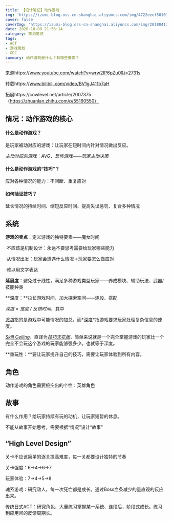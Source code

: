 ```yaml
---
title: 【设计笔记】动作游戏
img: 'https://izumi-blog.oss-cn-shanghai.aliyuncs.com/img/4722eeef58107f82.jpg'
cover: false
coverImg: 'https://izumi-blog.oss-cn-shanghai.aliyuncs.com/img/20180413101445_VXV2l.png'
date: 2020-10-08 21:56:14
category: 策划笔记
tags: 
- ACT
- 游戏策划
- GDC
summary: 动作游戏是什么？有哪些要素？
---
```


来源https://www.youtube.com/watch?v=wrw2IP6pZu0&t=2731s

转载https://www.bilibili.com/video/BV1gJ411b7aH

拓展https://cowlevel.net/article/2007375（https://zhuanlan.zhihu.com/p/55160550）

<!--more-->

## 情况：动作游戏的核心

#### 什么是动作游戏？

是玩家被动对应的游戏：让玩家在短时间内针对情况做出反应。

*主动对应的游戏：AVG、恐怖游戏——玩家主动决策*

#### 什么是动作游戏的“技巧”？

应对各种情况的能力：不间断、重复应对

#### 如何验证技巧？

延长情况的持续时间、缩短反应时间、提高失误惩罚、复合多种情况

## 系统

**游戏的卖点**：定义游戏的独特要素——魔女时间

·不应该是机制设计：永远不要思考需要给玩家哪些能力

·从情况出发：玩家会遭遇什么情况→玩家要怎么做应对

·难以用文字表达

**延展度**：避免过于线性，满足多种游戏类型玩家——养成模块、辅助玩法、武器/技能种类

**深度：**拉长游戏时间，加大探索空间——连段、搭配

*深度 = 宽度 / 反馈时间*，其中

<u>*宽度*</u>指的是游戏中可能情况的加总，而*<u>深度</u>*指游戏要求玩家处理复杂信息的速度。

<u>*Skill Ceiling*</u>，直译为<u>*技巧天花板*</u>，简单来说就是一个完全掌握游戏的玩家比一个完全不会玩这个游戏的玩家能够强多少。也就等于深度。

**重玩性：**要让玩家提升自己的技巧，需要让玩家体验到所有内容。

## 角色

动作游戏的角色需要极突出的个性：英雄角色

## 故事

有什么作用？给玩家持续有玩的动机，让玩家短暂的休息。

不能从故事开始思考，需要根据“情况”设计“故事”

## “High Level  Design”

关卡不应该简单的逐关提高难度，每一关都要设计独特的节奏

关卡强度：6→4→6→7

玩家体验：7→4→5→8

魂系游戏：研究敌人，每一次死亡都是成长。通过Boss血条减少的量直观的反应出来。

传统日式ACT：研究角色，大量练习掌握某一系统、连段后，阶段式成长。练习到应用间的反馈周期长。

